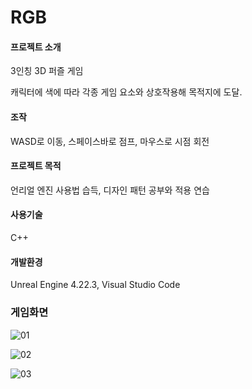 # RGB

#### 프로젝트 소개

3인칭 3D 퍼즐 게임

캐릭터에 색에 따라 각종 게임 요소와 상호작용해 목적지에 도달.

#### 조작

WASD로 이동, 스페이스바로 점프, 마우스로 시점 회전

#### 프로젝트 목적

언리얼 엔진 사용법 습득, 디자인 패턴 공부와 적용 연습

#### 사용기술

C++

#### 개발환경

Unreal Engine 4.22.3, Visual Studio Code

### 게임화면

![01](./readmeImages/01.gif)

![02](./readmeImages/02.gif)

![03](./readmeImages/03.gif)



